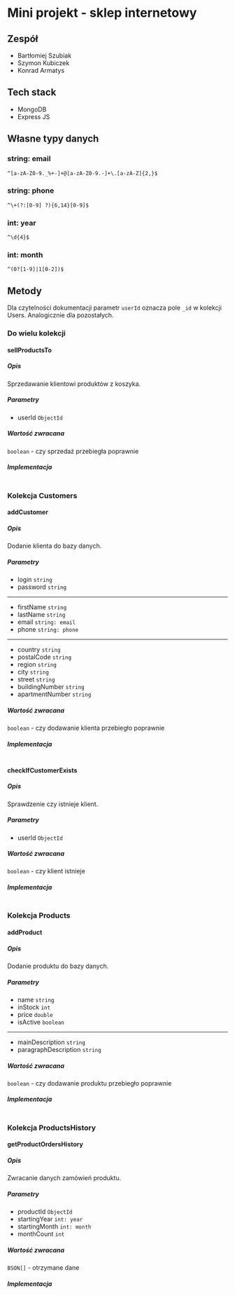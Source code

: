 # Mini projekt - sklep internetowy

## Zespół

- Bartłomiej Szubiak
- Szymon Kubiczek
- Konrad Armatys

## Tech stack

- MongoDB
- Express JS

## Własne typy danych

### string: email

`^[a-zA-Z0-9._%+-]+@[a-zA-Z0-9.-]+\.[a-zA-Z]{2,}$`

### string: phone

`^\+(?:[0-9] ?){6,14}[0-9]$`

### int: year

`^\d{4}$`

### int: month

`^(0?[1-9]|1[0-2])$`

## Metody

Dla czytelności dokumentacji parametr `userId` oznacza pole `_id` w kolekcji Users.
Analogicznie dla pozostałych.

### Do wielu kolekcji

#### sellProductsTo

##### Opis

Sprzedawanie klientowi produktów z koszyka.

##### Parametry

- userId `ObjectId`

##### Wartość zwracana

`boolean` - czy sprzedaż przebiegła poprawnie

##### Implementacja

```mongodb

```

### Kolekcja Customers

#### addCustomer

##### Opis

Dodanie klienta do bazy danych.

##### Parametry

- login `string`
- password `string`

---

- firstName `string`
- lastName `string`
- email `string: email`
- phone `string: phone`

---

- country `string`
- postalCode `string`
- region `string`
- city `string`
- street `string`
- buildingNumber `string`
- apartmentNumber `string`

##### Wartość zwracana

`boolean` - czy dodawanie klienta przebiegło poprawnie

##### Implementacja

```mongodb

```

#### checkIfCustomerExists

##### Opis

Sprawdzenie czy istnieje klient.

##### Parametry

- userId `ObjectId`

##### Wartość zwracana

`boolean` - czy klient istnieje

##### Implementacja

```mongodb

```

### Kolekcja Products

#### addProduct

##### Opis

Dodanie produktu do bazy danych.

##### Parametry

- name `string`
- inStock `int`
- price `double`
- isActive `boolean`

---

- mainDescription `string`
- paragraphDescription `string`

##### Wartość zwracana

`boolean` - czy dodawanie produktu przebiegło poprawnie

##### Implementacja

```mongodb

```

### Kolekcja ProductsHistory

#### getProductOrdersHistory

##### Opis

Zwracanie danych zamówień produktu.

##### Parametry

- productId `ObjectId`
- startingYear `int: year`
- startingMonth `int: month`
- monthCount `int`

##### Wartość zwracana

`BSON[]` - otrzymane dane

##### Implementacja

```mongodb

```
